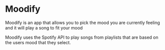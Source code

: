 # Moodify
Moodify is an app that allows you to pick the mood you are currently feeling and it will play a song to fit your mood

Moodify uses the Spotify API to play songs from playlists that are based on the users mood that they select.
